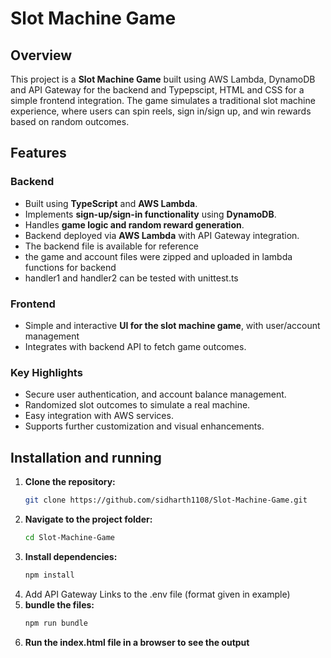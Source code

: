 # Slot Machine Game

## Overview
This project is a **Slot Machine Game** built using AWS Lambda, DynamoDB and API Gateway for the backend and Typepscipt, HTML and CSS for a simple frontend integration. The game simulates a traditional slot machine experience, where users can spin reels, sign in/sign up, and win rewards based on random outcomes.

## Features

### Backend
- Built using **TypeScript** and **AWS Lambda**.
- Implements **sign-up/sign-in functionality** using **DynamoDB**.
- Handles **game logic and random reward generation**.
- Backend deployed via **AWS Lambda** with API Gateway integration.
- The backend file is available for reference
- the game and account files were zipped and uploaded in lambda functions for backend
- handler1 and handler2 can be tested with unittest.ts

### Frontend
- Simple and interactive **UI for the slot machine game**, with user/account management
- Integrates with backend API to fetch game outcomes.

### Key Highlights
- Secure user authentication, and account balance management.
- Randomized slot outcomes to simulate a real machine.
- Easy integration with AWS services.
- Supports further customization and visual enhancements.

## Installation and running

1. **Clone the repository:**
   ```bash
   git clone https://github.com/sidharth1108/Slot-Machine-Game.git

2. **Navigate to the project folder:**
   ```bash
   cd Slot-Machine-Game
3. **Install dependencies:**
   ```bash
   npm install
4. Add API Gateway Links to the .env file (format given in example)
5. **bundle the files:**
   ```bash
   npm run bundle
6. **Run the index.html file in a browser to see the output**




